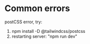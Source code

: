 

# Common errors
postCSS error, try: 
1. npm install -D @tailwindcss/postcss
2. restarting server: "npm run dev"